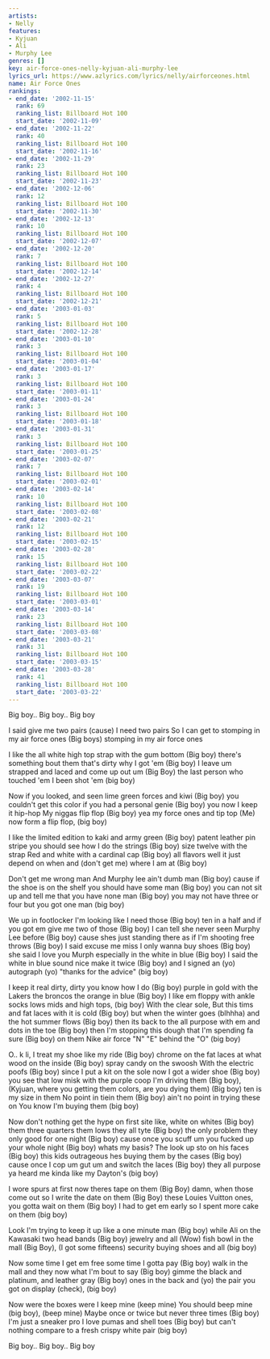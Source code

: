 ```yaml
---
artists:
- Nelly
features:
- Kyjuan
- Ali
- Murphy Lee
genres: []
key: air-force-ones-nelly-kyjuan-ali-murphy-lee
lyrics_url: https://www.azlyrics.com/lyrics/nelly/airforceones.html
name: Air Force Ones
rankings:
- end_date: '2002-11-15'
  rank: 69
  ranking_list: Billboard Hot 100
  start_date: '2002-11-09'
- end_date: '2002-11-22'
  rank: 40
  ranking_list: Billboard Hot 100
  start_date: '2002-11-16'
- end_date: '2002-11-29'
  rank: 23
  ranking_list: Billboard Hot 100
  start_date: '2002-11-23'
- end_date: '2002-12-06'
  rank: 12
  ranking_list: Billboard Hot 100
  start_date: '2002-11-30'
- end_date: '2002-12-13'
  rank: 10
  ranking_list: Billboard Hot 100
  start_date: '2002-12-07'
- end_date: '2002-12-20'
  rank: 7
  ranking_list: Billboard Hot 100
  start_date: '2002-12-14'
- end_date: '2002-12-27'
  rank: 4
  ranking_list: Billboard Hot 100
  start_date: '2002-12-21'
- end_date: '2003-01-03'
  rank: 5
  ranking_list: Billboard Hot 100
  start_date: '2002-12-28'
- end_date: '2003-01-10'
  rank: 3
  ranking_list: Billboard Hot 100
  start_date: '2003-01-04'
- end_date: '2003-01-17'
  rank: 3
  ranking_list: Billboard Hot 100
  start_date: '2003-01-11'
- end_date: '2003-01-24'
  rank: 3
  ranking_list: Billboard Hot 100
  start_date: '2003-01-18'
- end_date: '2003-01-31'
  rank: 3
  ranking_list: Billboard Hot 100
  start_date: '2003-01-25'
- end_date: '2003-02-07'
  rank: 7
  ranking_list: Billboard Hot 100
  start_date: '2003-02-01'
- end_date: '2003-02-14'
  rank: 10
  ranking_list: Billboard Hot 100
  start_date: '2003-02-08'
- end_date: '2003-02-21'
  rank: 12
  ranking_list: Billboard Hot 100
  start_date: '2003-02-15'
- end_date: '2003-02-28'
  rank: 15
  ranking_list: Billboard Hot 100
  start_date: '2003-02-22'
- end_date: '2003-03-07'
  rank: 19
  ranking_list: Billboard Hot 100
  start_date: '2003-03-01'
- end_date: '2003-03-14'
  rank: 23
  ranking_list: Billboard Hot 100
  start_date: '2003-03-08'
- end_date: '2003-03-21'
  rank: 31
  ranking_list: Billboard Hot 100
  start_date: '2003-03-15'
- end_date: '2003-03-28'
  rank: 41
  ranking_list: Billboard Hot 100
  start_date: '2003-03-22'
---
```



Big boy.. Big boy.. Big boy


I said give me two pairs
(cause) I need two pairs
So I can get to stomping in my air force ones
(Big boys) stomping in my air force ones


I like the all white high top strap with the gum bottom
(Big boy) there's something bout them that's dirty why I got 'em
(Big boy) I leave um strapped and laced and come up out um
(Big Boy) the last person who touched 'em I been shot 'em (big boy)


Now if you looked, and seen lime green forces and kiwi
(Big boy) you couldn't get this color if you had a personal genie
(Big boy) you now I keep it hip-hop
My niggas flip flop
(Big boy) yea my force ones and tip top
(Me) now form a flip flop, (big boy)


I like the limited edition to kaki and army green
(Big boy) patent leather pin stripe you should see how I do the strings
(Big boy) size twelve with the strap
Red and white with a cardinal cap
(Big boy) all flavors well it just depend
on when and (don't get me) where I am at (Big boy)


Don't get me wrong man
And Murphy lee ain't dumb man
(Big boy) cause if the shoe is on the shelf you should have some man
(Big boy) you can not sit up and tell me that you have none man
(Big boy) you may not have three or four but you got one man (big boy)




We up in footlocker I'm looking like I need those
(Big boy) ten in a half and if you got em give me two of those
(Big boy) I can tell she never seen Murphy Lee before
(Big boy) cause shes just standing there as if I'm shooting free throws
(Big boy) I said excuse me miss I only wanna buy shoes
(Big boy) she said I love you Murph especially in the white in blue
(Big boy) I said the white in blue sound nice make it twice
(Big boy) and I signed an (yo) autograph
(yo) "thanks for the advice" (big boy)


I keep it real dirty, dirty you know how I do
(Big boy) purple in gold with the Lakers the broncos the orange in blue
(Big boy) I like em floppy with ankle socks
lows mids and high tops, (big boy) With the clear sole,
But this tims and fat laces with it is cold
(Big boy) but when the winter goes (blhhha) and the hot summer flows
(Big boy) then its back to the all purpose with em and dots in the toe
(Big boy) then I'm stopping this dough that I'm spending fa sure
(Big boy) on them Nike air force "N" "E" behind the "O" (big boy)


O.. k li, I treat my shoe like my ride
(Big boy) chrome on the fat laces at what wood on the inside
(Big boy) spray candy on the swoosh
With the electric poofs
(Big boy) since I put a kit on the sole now I got a wider shoe
(Big boy) you see that low misk with the purple coop I'm driving them
(Big boy), (Kyjuan, where you getting them colors, are you dying them)
(Big boy) ten is my size in them
No point in tiein them
(Big boy) ain't no point in trying these on
You know I'm buying them (big boy)


Now don't nothing get the hype on first site like, white on whites
(Big boy) them three quarters them lows they all tyte
(Big boy) the only problem they only good for one night
(Big boy) cause once you scuff um you fucked up your whole night
(Big boy) whats my basis? The look up sto on his faces
(Big boy) this kids outrageous hes buying them by the cases
(Big boy) cause once I cop um gut um and switch the laces
(Big boy) they all purpose ya heard me kinda like my Dayton's (big boy)

I wore spurs at first now theres tape on them
(Big Boy) damn, when those come out so I write the date on them
(Big Boy) these Louies Vuitton ones, you gotta wait on them
(Big boy) I had to get em early so I spent more cake on them (big boy)


Look I'm trying to keep it up like a one minute man
(Big boy) while Ali on the Kawasaki two head bands
(Big boy) jewelry and all
(Wow) fish bowl in the mall
(Big Boy), (I got some fifteens) security buying shoes and all (big boy)


Now some time I get em free some time I gotta pay
(Big boy) walk in the mall and they now what I'm bout to say
(Big boy) gimme the black and platinum, and leather gray
(Big boy) ones in the back and (yo)
the pair you got on display (check), (big boy)


Now were the boxes were I keep mine (keep mine)
You should beep mine (big boy), (beep mine)
Maybe once or twice but never three times
(Big boy) I'm just a sneaker pro
I love pumas and shell toes
(Big boy) but can't nothing compare to a fresh crispy white pair (big boy)



Big boy.. Big boy.. Big boy



